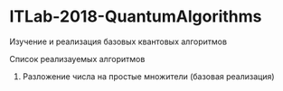 # ITLab-2018-QuantumAlgorithms
Изучение и реализация базовых квантовых алгоритмов

Список реализауемых алгоритмов
01. Разложение числа на простые множители (базовая реализация)
